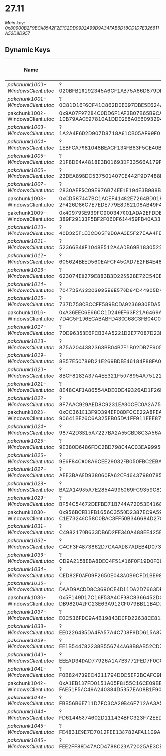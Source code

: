 # 27.11

###### *Main key: 0x80900B2F9BCA8542F2E1C2DD99D2A99D9A34FAB6D58CD1D7E326611A52D8D957*

## Dynamic Keys

| Name                              | Key</br>GUID                                                                                            | High Res Textures |
|-----------------------------------|---------------------------------------------------------------------------------------------------------|-------------------|
| *pakchunk1000-WindowsClient.utoc*   | ?</br>020BFB18192345A6CF1AB75A66D879DD | ❌                 |
| *pakchunk1001-WindowsClient.utoc*   | ?</br>0C81D16F6CF41C862D0B097DBE5E624A | ❌                 |
| pakchunk1002-WindowsClient.utoc   | 0x9A07F97284C0DD6F1AF3B07B65B9CAF1D31C4704E80410E3387E2A66858BC3DB</br>10B79AACE97810A1DD02E8A0E6093294 | ❌                |
| *pakchunk1003-WindowsClient.utoc*   | ?</br>1A2A4F6D2D907D8718A91CB05AF99F0 | ✔️                 |
| *pakchunk1004-WindowsClient.utoc*   | ?</br>1EBFCA7981048BEACF134FB63F5CE40B | ❌                 |
| *pakchunk1005-WindowsClient.utoc*   | ?</br>21F8DE4A4818E3B01693DF33566A179F | ❌                 |
| *pakchunk1006-WindowsClient.utoc*   | ?</br>23DEA89BDC537501407CE442F9D7488B | ✔️                 |
| *pakchunk1007-WindowsClient.utoc*   | ?</br>2830AEF5C09E976B74EE1E194E3B988B | ❌                 |
| pakchunk1008-WindowsClient.utoc   | 0xCD587447BC1ACEF41482E7264BD01860D9CDDA0FA8158BFC64C9610F75A71F45</br>2F426D86C7E7EDE779E8D62108AB49F4 | ❌                 |
| pakchunk1009-WindowsClient.utoc   | 0x409793E939FC900347001ADA2EFDDB4F853EE0353D6B1C7C9FB0231BDED6BDB1</br>389F29133F5BF2F060F614459FB40A33 | ❌                 |
| *pakchunk1010-WindowsClient.utoc*   | ?</br>40B325F1EBCD65F9B8AA3E5F27EAA4FE | ✔️                 |
| *pakchunk1011-WindowsClient.utoc*   | ?</br>52366B48F1048E512A4ADB69B1830522 | ❌                 |
| *pakchunk1012-WindowsClient.utoc*   | ?</br>605624BEED560EAFCF45CAD7E2FB4E48 | ❌                 |
| *pakchunk1013-WindowsClient.utoc*   | ?</br>623074E0279E883B3D226528E72C540E | ✔️                 |
| *pakchunk1014-WindowsClient.utoc*   | ?</br>704725A33203935E6E576D64D44905D4 | ❌                 |
| *pakchunk1015-WindowsClient.utoc*   | ?</br>737D758CBCCFF589BCDA9236930EDA52 | ❌                 |
| pakchunk1016-WindowsClient.utoc   | 0xA36EEC6E66CC1D249EF63F21A6469A39BA583A7215919C6D6A8E880D45016B9B</br>7D4C5F196ECABABFD430C68C3FB04C0E | ✔️                 |
| *pakchunk1017-WindowsClient.utoc*   | ?</br>7DD96358E6FCB34A5221D2E77087D23D | ✔️                 |
| *pakchunk1018-WindowsClient.utoc*   | ?</br>875A2044382363BB04B7E1B02DB7F905 | ✔️                 |
| *pakchunk1019-WindowsClient.utoc*   | ?</br>8B57E50789D21E269BDBE46184F88FA0 | ❌                 |
| *pakchunk1020-WindowsClient.utoc*   | ?</br>8BCF8182A37A4EE321F5078954A75122 | ❌                 |
| *pakchunk1021-WindowsClient.utoc*   | ?</br>8E48CAF3A86554ADE0DD49326AD1F26B | ✔️                 |
| *pakchunk1022-WindowsClient.utoc*   | ?</br>8F7AAC929AED8C9231EA30CEC0A2A75D | ❌                 |
| pakchunk1023-WindowsClient.utoc   | 0xCC361E13F9D394EF08DFCCE22A8FEAFECB2FDF0D9F1E45A70CD9FA9B0D1910D3</br>90641BE26C6A325EB05DA1FF911EEE87 | ❌                 |
| *pakchunk1024-WindowsClient.utoc*   | ?</br>98742D3B15A7227BA2A55CBD8C3A56A1 | ❌                 |
| *pakchunk1025-WindowsClient.utoc*   | ?</br>9E380D6486FDC2BD798C4AC03EA99956 | ✔️                 |
| *pakchunk1026-WindowsClient.utoc*   | ?</br>9E6F84C908A6CEE29032FB050FBC2EBA | ✔️                 |
| *pakchunk1027-WindowsClient.utoc*   | ?</br>AEE3BAAED938060FA62CF46437980785 | ❌                 |
| *pakchunk1028-WindowsClient.utoc*   | ?</br>BA2A14985A7E28544995069FC9359C81 | ❌                 |
| *pakchunk1029-WindowsClient.utoc*   | ?</br>BF54C54672DEFBD71B744A72053E4168 | ❌                 |
| pakchunk1030-WindowsClient.utoc   | 0x956BCFB1FB1656C3550D2387EC9A5950B120A10F892AB58FB92A88C3DE369A6A</br>C1E73246C58C0BAC3FF50B346684D278 | ❌                 |
| *pakchunk1031-WindowsClient.utoc*   | ?</br>C4982170B633DB6D2FE340A488EE425B | ❌                 |
| *pakchunk1032-WindowsClient.utoc*   | ?</br>C4CF3F4B73862D7CA4AD87ADEB4D073F | ❌                 |
| *pakchunk1033-WindowsClient.utoc*   | ?</br>CD9A2158EBA8DEC4F51A16F0F19D0F06 | ❌                 |
| *pakchunk1034-WindowsClient.utoc*   | ?</br>CED82F0AF09F2650E043A0B9CFD1BE98 | ✔️                 |
| *pakchunk1035-WindowsClient.utoc*   | ?</br>DAAD9ACDD8C3690CE4D11DA2D7663DFB | ✔️                 |
| pakchunk1036-WindowsClient.utoc   | 0x5F149D17C16F53A4CF98C8366452DCC4F5C5CA89B7B3921C0E9485CFCADC75F4</br>DB982042FC23E63A912CF079BB11B4D7 | ❌                 |
| *pakchunk1037-WindowsClient.utoc*   | ?</br>E0C536FDC9A4B19843DCFD22638CE81A | ❌                 |
| *pakchunk1038-WindowsClient.utoc*   | ?</br>EE02264B5DA4FA57A4C708F9DD615A87 | ❌                 |
| *pakchunk1039-WindowsClient.utoc*   | ?</br>EE1B544782238B556744A68B8AB52CD7 | ❌                 |
| *pakchunk1040-WindowsClient.utoc*   | ?</br>EEEAD34DAD77926A1A7B3772FED7F0CC | ❌                 |
| *pakchunk1041-WindowsClient.utoc*   | ?</br>F0B824739EC4211794DDC5EF2BCAFC9B | ✔️                 |
| pakchunk1042-WindowsClient.utoc   | 0xA1EB137FD0151A05F8155C16CE09BEFA74043B4680472B94E6B65AD5FEA1A05B</br>FAE51F5AC49A240384D5B57EA08B1F90 | ✔️                 |
| *pakchunk1043-WindowsClient.utoc*   | ?</br>FBB56B6E711D7FC3CA29B46F712AA3A5 | ❌                 |
| *pakchunk1044-WindowsClient.utoc*   | ?</br>FD61445874602D111434BFC323F72EED | ✔️                 |
| *pakchunk1045-WindowsClient.utoc*   | ?</br>FE4831E9E7D7012FEE138782AFA1109A | ❌                 |
| *pakchunk1046-WindowsClient.utoc*   | ?</br>FEE2FF88D47ACD4788C23A72025AE3CB | ❌                 |